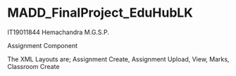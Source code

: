 # MADD_FinalProject_EduHubLK

IT19011844 Hemachandra M.G.S.P.

Assignment Component

The XML Layouts are;
    Assignment Create, Assignment Upload, View, Marks, Classroom Create
